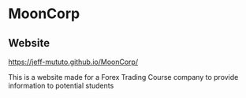 # MoonCorp
 
## Website

https://jeff-mututo.github.io/MoonCorp/

This is a website made for a Forex Trading Course company to provide information to potential students

